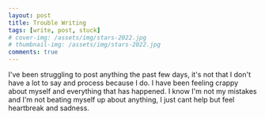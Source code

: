 ```yaml
---
layout: post
title: Trouble Writing
tags: [write, post, stuck]
# cover-img: /assets/img/stars-2022.jpg
# thumbnail-img: /assets/img/stars-2022.jpg
comments: true
---
```

I've been struggling to post anything the past few days, it's not that I don't have a lot to say and process because I do. I have been feeling crappy about myself and everything that has happened. I know I'm not my mistakes and I'm not beating myself up about anything, I just cant help but feel heartbreak and sadness.  
